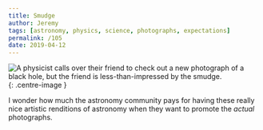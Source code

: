 ```yaml
---
title: Smudge
author: Jeremy
tags: [astronomy, physics, science, photographs, expectations]
permalink: /105
date: 2019-04-12
---
```


![A physicist calls over their friend to check out a new photograph of a black hole, but the friend is less-than-impressed by the smudge.](https://res.cloudinary.com/dh3hm8pb7/image/upload/c_scale,q_auto:best,w_615/v1555085762/Handwaving/Published/Smudge.png){: .centre-image }

I wonder how much the astronomy community pays for having these really nice artistic renditions of astronomy when they want to promote the *actual* photographs.
